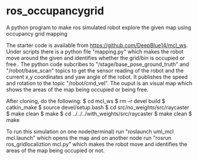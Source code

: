 # ros_occupancygrid
A python program to make ros simulated robot explore the given map using occupancy grid mapping

The starter code is available from https://github.com/DeepBlue14/mcl_ws. Under scripts there is a python file "mapping.py" which makes the robot move around the given and identifies whether the grid/bin is occupied or free . The python code subcribes to "/stage/base_pose_ground_truth" and "/robot/base_scan" topics to get the sensor reading of the robot and the current x,y coordinates and yaw angle of the robot. It publishes the speed and rotation to the topic "/robot/cmd_vel". The ouput is an visual map which shows the areas of the map being occupied or being free.

After cloning, do the following:
$ cd mcl_ws
$ rm –r devel build
$ catkin_make
$ source devel/setup.bash
$ cd src/no_weights/src/raycaster
$ make clean
$ make
$ cd ../../../with_weights/src/raycaster
$ make clean
$ make

To run this simulation on one node(terminal) run "roslaunch uml_mcl mcl.launch" which opens the map and on another node run "rosrun ros_gridlocaliztion mcl.py" which makes the robot move and identifies the areas of the map being occupied or not.
